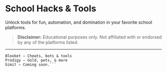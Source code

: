 # **School Hacks & Tools**

Unlock tools for fun, automation, and domination in your favorite school platforms.

> **Disclaimer:** Educational purposes only. Not affiliated with or endorsed by any of the platforms listed.

---
```
Blooket – Cheats, bots & tools
Prodigy – Gold, pets, & more
Gimit – Coming soon.```
